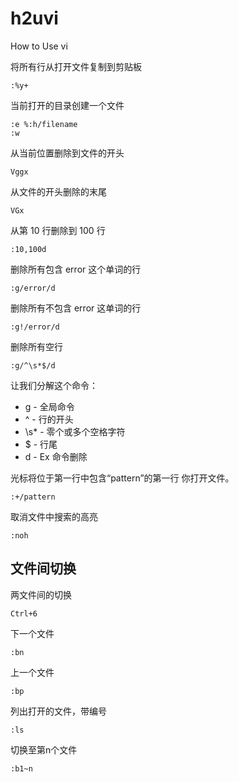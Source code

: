 # h2uvi
How to Use vi


将所有行从打开文件复制到剪贴板

```text
:%y+
```
当前打开的目录创建一个文件

```text
:e %:h/filename
:w
```

从当前位置删除到文件的开头

```text
Vggx
```

从文件的开头删除的末尾

```text
VGx
```

从第 10 行删除到 100 行

```text
:10,100d
```

删除所有包含 error 这个单词的行

```text
:g/error/d
```
删除所有不包含 error 这单词的行

```text
:g!/error/d
```

删除所有空行

```text
:g/^\s*$/d
```
让我们分解这个命令：

- g - 全局命令
- ^ - 行的开头
- \s* - 零个或多个空格字符
- $ - 行尾
- d - Ex 命令删除

光标将位于第一行中包含“pattern”的第一行
你打开文件。

```text
:+/pattern
```

取消文件中搜索的高亮

```text
:noh
```

## 文件间切换

两文件间的切换
```text
Ctrl+6
```

下一个文件
```text
:bn      
```

上一个文件
```text
:bp      
```

列出打开的文件，带编号
```text
:ls       
```

切换至第n个文件
```text
:b1~n  
```
